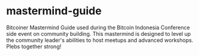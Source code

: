 # mastermind-guide
Bitcoiner Mastermind Guide used during the Bitcoin Indonesia Conference side event on community building. This mastermind is designed to level up the community leader's abilities to host meetups and advanced workshops. Plebs together strong!
